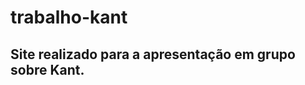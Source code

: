# trabalho-kant
Site realizado para a apresentação em grupo sobre Kant.
----------------------------------------------
